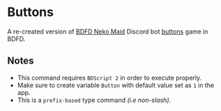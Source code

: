 # Buttons
A re-created version of [BDFD Neko Maid](https://discord.com/users/817364110740029450) Discord bot [buttons](https://github.com/YuzuTheNeko/BDFD-Neko-Bot/blob/dev/src/commands/fun/buttons.ts) game in BDFD.

## Notes
- This command requires `BDScript 2` in order to execute properly.
- Make sure to create variable `Button` with default value set as `1` in the app.
- This is a `prefix-based` type command *(i.e non-slash)*.
